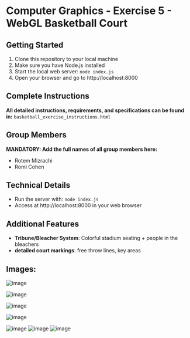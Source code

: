 # Computer Graphics - Exercise 5 - WebGL Basketball Court

## Getting Started
1. Clone this repository to your local machine
2. Make sure you have Node.js installed
3. Start the local web server: `node index.js`
4. Open your browser and go to http://localhost:8000

## Complete Instructions
**All detailed instructions, requirements, and specifications can be found in:**
`basketball_exercise_instructions.html`

## Group Members
**MANDATORY: Add the full names of all group members here:**
- Rotem Mizrachi
- Romi Cohen

## Technical Details
- Run the server with: `node index.js`
- Access at http://localhost:8000 in your web browser

## Additional Features
-  **Tribune/Bleacher System**: Colorful stadium seating + people in the bleachers
- **detailed court markings**: free throw lines, key areas

 ## Images:
![image](https://github.com/user-attachments/assets/7ac87a3d-7f56-43e7-bc9f-0aeafb3d4c1c)

![image](https://github.com/user-attachments/assets/b6c80bdf-8c14-4b3d-a1c6-4be641604f26)

![image](https://github.com/user-attachments/assets/431809b7-4cb8-4895-b401-6caadf9e5281)

![image](https://github.com/user-attachments/assets/4c369b08-c024-49dd-905e-0dddcf99757f)

![image](https://github.com/user-attachments/assets/86bd7086-2548-49c3-8618-2c0e93972dd4)
![image](https://github.com/user-attachments/assets/a26595b4-6b75-443f-b3f3-f282ba9bb904)
![image](https://github.com/user-attachments/assets/9e3968ad-3f0b-4e88-809d-27e161b9a7b3)
